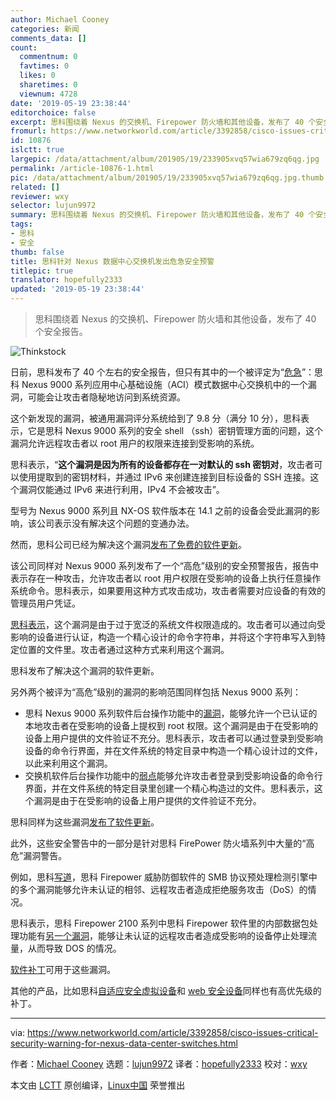 ```yaml
---
author: Michael Cooney
categories: 新闻
comments_data: []
count:
  commentnum: 0
  favtimes: 0
  likes: 0
  sharetimes: 0
  viewnum: 4728
date: '2019-05-19 23:38:44'
editorchoice: false
excerpt: 思科围绕着 Nexus 的交换机、Firepower 防火墙和其他设备，发布了 40 个安全报告。
fromurl: https://www.networkworld.com/article/3392858/cisco-issues-critical-security-warning-for-nexus-data-center-switches.html
id: 10876
islctt: true
largepic: /data/attachment/album/201905/19/233905xvq57wia679zq6qg.jpg
permalink: /article-10876-1.html
pic: /data/attachment/album/201905/19/233905xvq57wia679zq6qg.jpg.thumb.jpg
related: []
reviewer: wxy
selector: lujun9972
summary: 思科围绕着 Nexus 的交换机、Firepower 防火墙和其他设备，发布了 40 个安全报告。
tags:
- 思科
- 安全
thumb: false
title: 思科针对 Nexus 数据中心交换机发出危急安全预警
titlepic: true
translator: hopefully2333
updated: '2019-05-19 23:38:44'
---
```



> 
> 思科围绕着 Nexus 的交换机、Firepower 防火墙和其他设备，发布了 40 个安全报告。
> 
> 
> 


![Thinkstock](/data/attachment/album/201905/19/233905xvq57wia679zq6qg.jpg)


日前，思科发布了 40 个左右的安全报告，但只有其中的一个被评定为“[危急](https://tools.cisco.com/security/center/content/CiscoSecurityAdvisory/cisco-sa-20190501-nexus9k-sshkey)”：思科 Nexus 9000 系列应用中心基础设施（ACI）模式数据中心交换机中的一个漏洞，可能会让攻击者隐秘地访问到系统资源。


这个新发现的漏洞，被通用漏洞评分系统给到了 9.8 分（满分 10 分），思科表示，它是思科 Nexus 9000 系列的安全 shell （ssh）密钥管理方面的问题，这个漏洞允许远程攻击者以 root 用户的权限来连接到受影响的系统。


思科表示，“**这个漏洞是因为所有的设备都存在一对默认的 ssh 密钥对**，攻击者可以使用提取到的密钥材料，并通过 IPv6 来创建连接到目标设备的 SSH 连接。这个漏洞仅能通过 IPv6 来进行利用，IPv4 不会被攻击”。


型号为 Nexus 9000 系列且 NX-OS 软件版本在 14.1 之前的设备会受此漏洞的影响，该公司表示没有解决这个问题的变通办法。


然而，思科公司已经为解决这个漏洞[发布了免费的软件更新](https://www.cisco.com/c/en/us/about/legal/cloud-and-software/end_user_license_agreement.html)。


该公司同样对 Nexus 9000 系列发布了一个“高危”级别的安全预警报告，报告中表示存在一种攻击，允许攻击者以 root 用户权限在受影响的设备上执行任意操作系统命令。思科表示，如果要用这种方式攻击成功，攻击者需要对应设备的有效的管理员用户凭证。


[思科表示](https://tools.cisco.com/security/center/content/CiscoSecurityAdvisory/cisco-sa-20190501-nexus9k-rpe)，这个漏洞是由于过于宽泛的系统文件权限造成的。攻击者可以通过向受影响的设备进行认证，构造一个精心设计的命令字符串，并将这个字符串写入到特定位置的文件里。攻击者通过这种方式来利用这个漏洞。


思科发布了解决这个漏洞的软件更新。


另外两个被评为“高危”级别的漏洞的影响范围同样包括 Nexus 9000 系列：


* 思科 Nexus 9000 系列软件后台操作功能中的[漏洞](https://tools.cisco.com/security/center/content/CiscoSecurityAdvisory/cisco-sa-20190501-aci-hw-clock-util)，能够允许一个已认证的本地攻击者在受影响的设备上提权到 root 权限。这个漏洞是由于在受影响的设备上用户提供的文件验证不充分。思科表示，攻击者可以通过登录到受影响设备的命令行界面，并在文件系统的特定目录中构造一个精心设计过的文件，以此来利用这个漏洞。
* 交换机软件后台操作功能中的[弱点](https://tools.cisco.com/security/center/content/CiscoSecurityAdvisory/cisco-sa-20190501-aci-hw-clock-util)能够允许攻击者登录到受影响设备的命令行界面，并在文件系统的特定目录里创建一个精心构造过的文件。思科表示，这个漏洞是由于在受影响的设备上用户提供的文件验证不充分。


思科同样为这些漏洞[发布了软件更新](https://www.cisco.com/c/en/us/about/legal/cloud-and-software/end_user_license_agreement.html)。


此外，这些安全警告中的一部分是针对思科 FirePower 防火墙系列中大量的“高危”漏洞警告。


例如，思科[写道](https://tools.cisco.com/security/center/content/CiscoSecurityAdvisory/cisco-sa-20190501-frpwr-smb-snort)，思科 Firepower 威胁防御软件的 SMB 协议预处理检测引擎中的多个漏洞能够允许未认证的相邻、远程攻击者造成拒绝服务攻击（DoS）的情况。


思科表示，思科 Firepower 2100 系列中思科 Firepower 软件里的内部数据包处理功能有[另一个漏洞](https://tools.cisco.com/security/center/content/CiscoSecurityAdvisory/cisco-sa-20190501-frpwr-dos)，能够让未认证的远程攻击者造成受影响的设备停止处理流量，从而导致 DOS 的情况。


[软件补丁](https://www.cisco.com/c/en/us/about/legal/cloud-and-software/end_user_license_agreement.html)可用于这些漏洞。


其他的产品，比如思科[自适应安全虚拟设备](https://tools.cisco.com/security/center/content/CiscoSecurityAdvisory/cisco-sa-20190501-asa-ipsec-dos)和 [web 安全设备](https://tools.cisco.com/security/center/content/CiscoSecurityAdvisory/cisco-sa-20190501-wsa-privesc)同样也有高优先级的补丁。




---


via: <https://www.networkworld.com/article/3392858/cisco-issues-critical-security-warning-for-nexus-data-center-switches.html>


作者：[Michael Cooney](https://www.networkworld.com/author/Michael-Cooney/) 选题：[lujun9972](https://github.com/lujun9972) 译者：[hopefully2333](https://github.com/hopefully2333) 校对：[wxy](https://github.com/wxy)


本文由 [LCTT](https://github.com/LCTT/TranslateProject) 原创编译，[Linux中国](https://linux.cn/) 荣誉推出